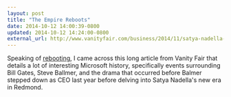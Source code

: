 ```yaml
---
layout: post
title: "The Empire Reboots"
date: 2014-10-12 14:00:39-0800
updated: 2014-10-12 14:24:00-0800
external_url: http://www.vanityfair.com/business/2014/11/satya-nadella-bill-gates-steve-ballmer-microsoft.print
---
```

Speaking of [rebooting](/2014/10/reboot), I came across this long article from Vanity Fair that details a lot of interesting Microsoft history, specifically events surrounding Bill Gates, Steve Ballmer, and the drama that occurred before Balmer stepped down as CEO last year before delving into Satya Nadella's new era in Redmond.